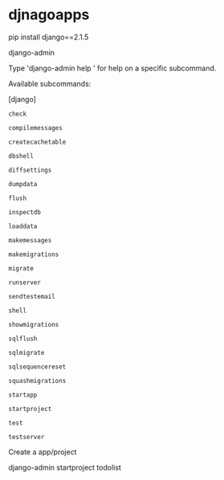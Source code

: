 # djnagoapps

pip install django==2.1.5

django-admin

Type 'django-admin help <subcommand>' for help on a specific subcommand.

Available subcommands:

[django]

    check
    
    compilemessages
    
    createcachetable
    
    dbshell
    
    diffsettings
    
    dumpdata
    
    flush
    
    inspectdb
    
    loaddata
    
    makemessages
    
    makemigrations
    
    migrate
    
    runserver
    
    sendtestemail
    
    shell
    
    showmigrations
    
    sqlflush
    
    sqlmigrate
    
    sqlsequencereset
    
    squashmigrations
    
    startapp
    
    startproject
    
    test
    
    testserver

Create a app/project 

django-admin startproject todolist
